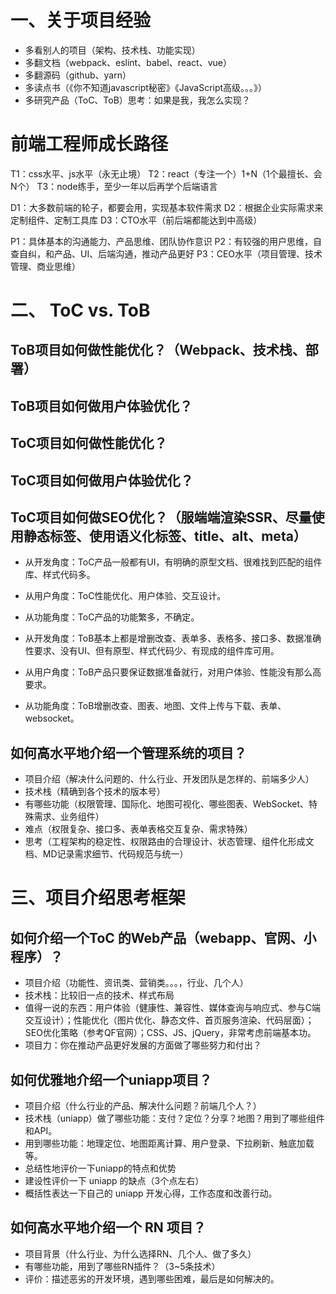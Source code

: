 # 一、关于项目经验

- 多看别人的项目（架构、技术栈、功能实现）
- 多翻文档（webpack、eslint、babel、react、vue）
- 多翻源码（github、yarn）
- 多读点书（《你不知道javascript秘密》《JavaScript高级。。。》）
- 多研究产品（ToC、ToB）思考：如果是我，我怎么实现？


# 前端工程师成长路径

T1：css水平、js水平（永无止境）
T2：react（专注一个）1+N（1个最擅长、会N个）
T3：node练手，至少一年以后再学个后端语言

D1：大多数前端的轮子，都要会用，实现基本软件需求
D2：根据企业实际需求来定制组件、定制工具库
D3：CTO水平（前后端都能达到中高级）

P1：具体基本的沟通能力、产品思维、团队协作意识
P2：有较强的用户思维，自查自纠，和产品、UI、后端沟通，推动产品更好
P3：CEO水平（项目管理、技术管理、商业思维）



# 二、 ToC vs. ToB

## ToB项目如何做性能优化？（Webpack、技术栈、部署）
## ToB项目如何做用户体验优化？
## ToC项目如何做性能优化？
## ToC项目如何做用户体验优化？
## ToC项目如何做SEO优化？（服端端渲染SSR、尽量使用静态标签、使用语义化标签、title、alt、meta）

- 从开发角度：ToC产品一般都有UI，有明确的原型文档、很难找到匹配的组件库、样式代码多。
- 从用户角度：ToC性能优化、用户体验、交互设计。
- 从功能角度：ToC产品的功能繁多，不确定。

- 从开发角度：ToB基本上都是增删改查、表单多、表格多、接口多、数据准确性要求、没有UI、但有原型、样式代码少、有现成的组件库可用。
- 从用户角度：ToB产品只要保证数据准备就行，对用户体验、性能没有那么高要求。
- 从功能角度：ToB增删改查、图表、地图、文件上传与下载、表单、websocket。


## 如何高水平地介绍一个管理系统的项目？

- 项目介绍（解决什么问题的、什么行业、开发团队是怎样的、前端多少人）
- 技术栈（精确到各个技术的版本号）
- 有哪些功能（权限管理、国际化、地图可视化、哪些图表、WebSocket、特殊需求、业务组件）
- 难点（权限复杂、接口多、表单表格交互复杂、需求特殊）
- 思考（工程架构的稳定性、权限路由的合理设计、状态管理、组件化形成文档、MD记录需求细节、代码规范与统一）


# 三、项目介绍思考框架

## 如何介绍一个ToC 的Web产品（webapp、官网、小程序）？

- 项目介绍（功能性、资讯类、营销类。。。，行业、几个人）
- 技术栈：比较旧一点的技术、样式布局
- 值得一说的东西：用户体验（健康性、兼容性、媒体查询与响应式、参与C端交互设计）；性能优化（图片优化、静态文件、首页服务渲染、代码层面）；SEO优化策略（参考QF官网）；CSS、JS、jQuery，非常考虑前端基本功。
- 项目力：你在推动产品更好发展的方面做了哪些努力和付出？


## 如何优雅地介绍一个uniapp项目？

- 项目介绍（什么行业的产品、解决什么问题？前端几个人？）
- 技术栈（uniapp）做了哪些功能：支付？定位？分享？地图？用到了哪些组件和API。
- 用到哪些功能：地理定位、地图距离计算、用户登录、下拉刷新、触底加载等。
- 总结性地评价一下uniapp的特点和优势
- 建设性评价一下 uniapp 的缺点（3个点左右）
- 概括性表达一下自己的 uniapp 开发心得，工作态度和改善行动。


## 如何高水平地介绍一个 RN 项目？

- 项目背景（什么行业、为什么选择RN、几个人、做了多久）
- 有哪些功能，用到了哪些RN插件？（3~5条技术）
- 评价：描述恶劣的开发环境，遇到哪些困难，最后是如何解决的。

